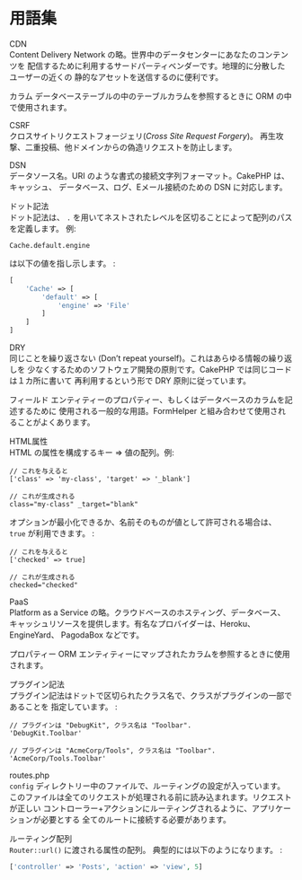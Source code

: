 # 用語集

<div class="glossary">

CDN  
Content Delivery Network の略。世界中のデータセンターにあなたのコンテンツを
配信するために利用するサードパーティベンダーです。地理的に分散したユーザーの近くの
静的なアセットを送信するのに便利です。

カラム
データベーステーブルの中のテーブルカラムを参照するときに ORM の中で使用されます。

CSRF  
クロスサイトリクエストフォージェリ(*Cross Site Request Forgery*)。
再生攻撃、二重投稿、他ドメインからの偽造リクエストを防止します。

DSN  
データソース名。URI のような書式の接続文字列フォーマット。CakePHP は、キャッシュ、
データベース、ログ、Eメール接続のための DSN に対応します。

ドット記法  
ドット記法は、 `.` を用いてネストされたレベルを区切ることによって配列のパスを定義します。
例:

    Cache.default.engine

は以下の値を指し示します。 :

``` php
[
    'Cache' => [
        'default' => [
            'engine' => 'File'
        ]
    ]
]
```

DRY  
同じことを繰り返さない (Don’t repeat yourself)。これはあらゆる情報の繰り返しを
少なくするためのソフトウェア開発の原則です。CakePHP では同じコードは１カ所に書いて
再利用するという形で DRY 原則に従っています。

フィールド
エンティティーのプロパティー、もしくはデータベースのカラムを記述するために
使用される一般的な用語。FormHelper と組み合わせて使用されることがよくあります。

HTML属性  
HTML の属性を構成するキー =\> 値の配列。例:

``` text
// これを与えると
['class' => 'my-class', 'target' => '_blank']

// これが生成される
class="my-class" _target="blank"
```

オプションが最小化できるか、名前そのものが値として許可される場合は、
`true` が利用できます。 :

``` text
// これを与えると
['checked' => true]

// これが生成される
checked="checked"
```

PaaS  
Platform as a Service の略。クラウドベースのホスティング、データベース、
キャッシュリソースを提供します。有名なプロバイダーは、Heroku、EngineYard、
PagodaBox などです。

プロパティー
ORM エンティティーにマップされたカラムを参照するときに使用されます。

プラグイン記法  
プラグイン記法はドットで区切られたクラス名で、クラスがプラグインの一部であることを
指定しています。 :

``` text
// プラグインは "DebugKit", クラス名は "Toolbar".
'DebugKit.Toolbar'

// プラグインは "AcmeCorp/Tools", クラス名は "Toolbar".
'AcmeCorp/Tools.Toolbar'
```

routes.php  
`config` ディレクトリー中のファイルで、ルーティングの設定が入っています。
このファイルは全てのリクエストが処理される前に読み込まれます。リクエストが正しい
コントローラー+アクションにルーティングされるように、アプリケーションが必要とする
全てのルートに接続する必要があります。

ルーティング配列  
`Router::url()` に渡される属性の配列。
典型的には以下のようになります。 :

``` php
['controller' => 'Posts', 'action' => 'view', 5]
```

</div>
